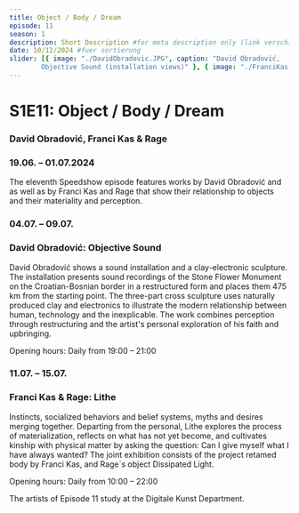```yaml
---
title: Object / Body / Dream
episode: 11
season: 1
description: Short Description #for meta description only (link verschicken etc. nicht auf der seite zu sehen)
date: 10/12/2024 #fuer sortierung
slider: [{ image: "./DavidObradovic.JPG", caption: "David Obradović,
        Objective Sound (installation views)" }, { image: "./FranciKas.JPG", caption: „Franci Kas, retade body“ }]
---
```


# S1E11: Object / Body / Dream

### David Obradović, Franci Kas & Rage

### 19.06. – 01.07.2024

The eleventh Speedshow episode features works by David Obradović and as well as by Franci Kas and Rage that show their relationship to objects and their materiality and perception.

### 04.07. – 09.07.

### David Obradović: Objective Sound

David Obradović shows a sound installation and a clay-electronic sculpture. The installation presents sound recordings of the Stone Flower Monument on the Croatian-Bosnian border in a restructured form and places them 475 km from the starting point. The three-part cross sculpture uses naturally produced clay and electronics to illustrate the modern relationship between human, technology and the inexplicable. The work combines perception through restructuring and the artist's personal exploration of his faith and upbringing.

Opening hours: Daily from 19:00 – 21:00

### 11.07. – 15.07.

### Franci Kas & Rage: Lithe

Instincts, socialized behaviors and belief systems, myths and desires merging together. Departing from the personal, Lithe explores the process of materialization, reflects on what has not yet become, and cultivates kinship with physical matter by asking the question: Can I give myself what I have always wanted? The joint exhibition consists of the project retamed body by Franci Kas, and Rage´s object Dissipated Light.

Opening hours: Daily from 10:00 – 22:00

The artists of Episode 11 study at the Digitale Kunst Department.

